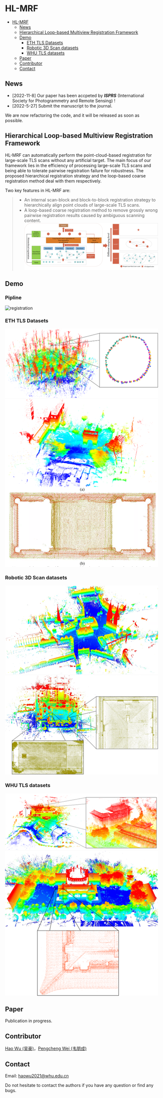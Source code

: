 # HL-MRF
- [HL-MRF](#hl-mrf)
  - [News](#news)
  - [Hierarchical Loop-based Multiview Registration Framework](#hierarchical-loop-based-multiview-registration-framework)
  - [Demo](#demo)
    - [ETH TLS Datasets](#eth-tls-datasets)
    - [Robotic 3D Scan datasets](#robotic-3d-scan-datasets)
    - [WHU TLS datasets](#whu-tls-datasets)
  - [Paper](#paper)
  - [Contributor](#contributor)
  - [Contact](#contact)

## News
* [2022-11-8] Our paper has been accpeted by ***ISPRS*** (International Society for Photogrammetry and Remote Sensing) !
* [2022-5-27] Submit the manuscript to the journal.

We are now refactoring the code, and it will be released as soon as possible.
## Hierarchical Loop-based Multiview Registration Framework
HL-MRF can automatically perform the point-cloud-based registration for large-scale TLS scans without any artificial target. The main focus of our framework lies in the efficiency of processing large-scale TLS scans and being able to tolerate pairwise registration failure for robustness. The proposed hierarchical registration strategy and the loop-based coarse registration method deal with them respectively.

Two key features in HL-MRF are:
> * An internal scan-block and block-to-block registration strategy to hierarchically align point clouds of large-scale TLS scans.
> * A loop-based coarse registration method to remove grossly wrong pairwise registration results caused by ambiguous scanning content.
![WHU](./doc/img/Overview-full.png)

## Demo
### Pipline
![registration](./doc/img/registration.gif)
### ETH TLS Datasets
![ETH](./doc/img/exp5.png)
![ETH](./doc/img/exp6.png)
### Robotic 3D Scan datasets
![R3D](./doc/img/exp2.png)
![R3D](./doc/img/exp3.png)
### WHU TLS datasets
![WHU](./doc/img/exp1.png)
![WHU](./doc/img/exp4.png)

## Paper
Publication in progress.

## Contributor
[Hao Wu (吴豪)](https://github.com/WuHao-WHU)，[Pengcheng Wei (韦朋成)](https://github.com/WPC-WHU)

## Contact 
Email: haowu2021@whu.edu.cn

Do not hesitate to contact the authors if you have any question or find any bugs.

